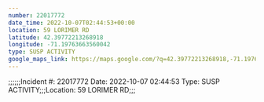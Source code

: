 ```yaml
---
number: 22017772
date_time: 2022-10-07T02:44:53+00:00
location: 59 LORIMER RD
latitude: 42.39772213268918
longitude: -71.19763663560042
type: SUSP ACTIVITY
google_maps_link: https://maps.google.com/?q=42.39772213268918,-71.19763663560042
---
```


;;;;;;Incident #: 22017772   Date: 2022-10-07 02:44:53   Type: SUSP ACTIVITY;;;Location: 59 LORIMER RD;;;
